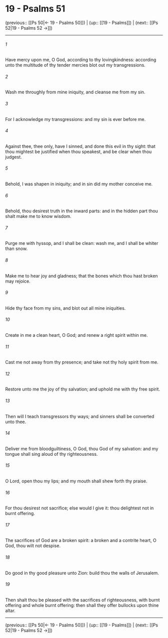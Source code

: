 # 19 - Psalms 51

(previous:: [[Ps 50|← 19 - Psalms 50]]) | (up:: [[19 - Psalms]]) | (next:: [[Ps 52|19 - Psalms 52 →]])

***


###### 1 
Have mercy upon me, O God, according to thy lovingkindness: according unto the multitude of thy tender mercies blot out my transgressions. 

###### 2 
Wash me throughly from mine iniquity, and cleanse me from my sin. 

###### 3 
For I acknowledge my transgressions: and my sin is ever before me. 

###### 4 
Against thee, thee only, have I sinned, and done this evil in thy sight: that thou mightest be justified when thou speakest, and be clear when thou judgest. 

###### 5 
Behold, I was shapen in iniquity; and in sin did my mother conceive me. 

###### 6 
Behold, thou desirest truth in the inward parts: and in the hidden part thou shalt make me to know wisdom. 

###### 7 
Purge me with hyssop, and I shall be clean: wash me, and I shall be whiter than snow. 

###### 8 
Make me to hear joy and gladness; that the bones which thou hast broken may rejoice. 

###### 9 
Hide thy face from my sins, and blot out all mine iniquities. 

###### 10 
Create in me a clean heart, O God; and renew a right spirit within me. 

###### 11 
Cast me not away from thy presence; and take not thy holy spirit from me. 

###### 12 
Restore unto me the joy of thy salvation; and uphold me with thy free spirit. 

###### 13 
Then will I teach transgressors thy ways; and sinners shall be converted unto thee. 

###### 14 
Deliver me from bloodguiltiness, O God, thou God of my salvation: and my tongue shall sing aloud of thy righteousness. 

###### 15 
O Lord, open thou my lips; and my mouth shall shew forth thy praise. 

###### 16 
For thou desirest not sacrifice; else would I give it: thou delightest not in burnt offering. 

###### 17 
The sacrifices of God are a broken spirit: a broken and a contrite heart, O God, thou wilt not despise. 

###### 18 
Do good in thy good pleasure unto Zion: build thou the walls of Jerusalem. 

###### 19 
Then shalt thou be pleased with the sacrifices of righteousness, with burnt offering and whole burnt offering: then shall they offer bullocks upon thine altar.

***

(previous:: [[Ps 50|← 19 - Psalms 50]]) | (up:: [[19 - Psalms]]) | (next:: [[Ps 52|19 - Psalms 52 →]])
